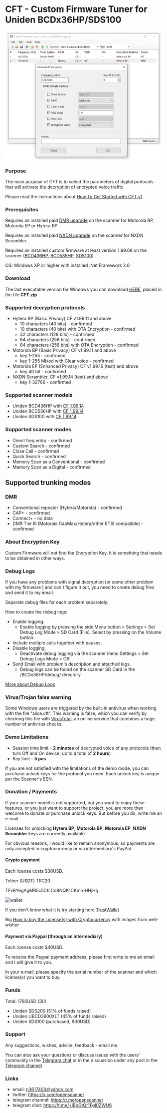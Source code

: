 # CFT - Custom Firmware Tuner for Uniden BCDx36HP/SDS100

![screenshot](img/image.png)

### Purpose

The main purpose of CFT is to select the parameters of digital protocols that will activate the decryption of encrypted voice traffic. 

Please read the instructions about [How To Get Started with CFT v1](HOWTO.md).

### Prerequisites

Requires an installed paid [DMR upgrade](https://info.uniden.com/twiki/bin/view/UnidenMan4/DigitalMobileRadioUpgrade) on the scanner for Motorola BP, Motorola EP or Hytera BP.

Requires an installed paid [NXDN upgrade](https://info.uniden.com/twiki/bin/view/UnidenMan4/DigitalMobileRadioUpgrade) on the scanner for NXDN Scrambler.

Requires an installed custom firmware at least version 1.99.08 on the scanner ([BCD436HP](https://github.com/x27/openscanner/tree/main/uniden/bcd436hp/fw/mod), [BCD536HP](https://github.com/x27/openscanner/tree/main/uniden/bcd536hp/fw/mod), [SDS100](https://github.com/x27/openscanner/tree/main/uniden/sds100/fw/mod)).

OS: Windows XP or higher with installed .Net Framework 2.0

### Download 

The last executable version for Windows you can download [HERE](https://github.com/x27/CFT/releases/latest), placed in the file **CFT.zip**

### Supported decryption protocols

* Hytera BP (Basic Privacy) CF v1.99.11 and above
    * 10 characters (40 bits) - confirmed
    * 10 characters (40 bits) with OTA Encryption - confirmed
    * 32 characters (128 bits) - confirmed
    * 64 characters (256 bits) - confirmed
    * 64 characters (256 bits) with OTA Encryption - confirmed
* Motorola BP (Basic Privacy) CF v1.99.11 and above
   * key 1-255 - confirmed
   * key 1-255 Mixed with Clear voice - confirmed
* Motorola EP (Enhanced Privacy) CF v1.99.16 (test) and above
   * key 40 bit - confirmed
* NXDN Scrambler, CF v1.99.14 (test) and above
   * key 1-32766 - confirmed

### Supported scanner models

* Uniden BCD436HP with [CF 1.99.14](https://github.com/x27/openscanner/releases/tag/BCD436HP_1.99.14)
* Uniden BCD536HP with [CF 1.99.14](https://github.com/x27/openscanner/releases/tag/BCD536HP_1.99.14)
* Uniden SDS100 with [CF 1.99.14](https://github.com/x27/openscanner/releases/tag/SDS100_1.99.14)

### Supported scanner modes

* Direct freq entry - confirmed
* Custom Search - confirmed
* Close Call - confirmed
* Quick Search - confirmed
* Memory Scan as a Conventional - confirmed
* Memory Scan as a Digital - confirmed

## Supported trunking modes

### DMR

* Conventional repeater (Hytera/Motorola) - confirmed
* CAP+ - confirmed
* Connect+ - no data
* DMR Tier III (Motorola CapMax/Hytera/other ETSI compatible) - confirmed

### About Encryption Key

Custom Firmware will not find the Encryption Key. It is something that needs to be obtained in other ways.

### Debug Logs

If you have any problems with signal decryption (or some other problem with my firmware ) and can't figure it out, you need to create debug files and send it to my email.

Separate debug files for each problem separately.

How to create the debug logs:
* Enable logging.
   - Enable logging by pressing the side Menu button > Settings > Set Debug Log Mode > SD Card (File). Select by pressing on the Volume button.
* Include multiple calls together with pauses.
* Disable logging.
   - Deactivate debug logging via the scanner menu Settings > Set Debug Logs Mode > Off. 
* Send Email with problem's description and attached logs.
   - Debug logs can be found on the scanner SD Card in the /BCDx36HP/debug/ directory. 

[More about Debug Logs](DEBUG.md)

### Virus/Trojan false warning

Some Windows users are triggered by the built-in antivirus when working with the file "alice.cft". This warning is false, which you can verify by checking this file with [VirusTotal](https://www.virustotal.com/gui/home/upload), an online service that combines a huge number of antivirus checks.

### Demo Limitations

* Session time limit - **2 minutes** of decrypted voice of any protocols (then turn Off and On device, up to a total of **2 hours**)
* Key limit - **5 pcs**

If you are not satisfied with the limitations of the demo mode, you can purchase unlock keys for the protocol you need. Each unlock key is unique per the Scanner's ESN.

### Donation / Payments

If your scanner model is not supported, but you want to enjoy these features, or you just want to support the project, you are more than welcome to donate or purchase unlock keys.
But before you do, write me an e-mail.

Licenses for unlocking **Hytera BP**, **Motorola BP**, **Motorola EP**, **NXDN Scrambler** keys are currently available. 

For obvious reasons, I would like to remain anonymous, so payments are only accepted in cryptocurrency or via intermediary's PayPal

#### Crypto payment

Each license costs $30USD. 

Tether (USDT) TRC20

TFvBYegAgMR5c5CtLCd8NQK1CKmroHHjHq

![wallet](img/wallet.png)

If you don't know what it is try starting here [TrustWallet](https://trustwallet.com/)

Big [How to buy the License(s) with Cryptocurrency](HOWTOCRYPTO.md) with images from well-wisher

#### Payment via Paypal (through an intermediary)

Each license costs $40USD.

To receive the Paypal payment address, please first write to me an email and I will give it to you.

In your e-mail, please specify the serial number of the scanner and which license(s) you want to buy.

### Funds

Total: 1785USD (30)
* Uniden SDS200 (51% of funds raised)
* Uniden UBCD3600XLT (45% of funds raised)
* Uniden SDS100 (purchased, 900USD)

### Support

Any suggestions, wishes, advice, feedback - email me.

You can also ask your questions or discuss issues with the users' community in the [Telegram chat](https://t.me/+lBpGtQr1FgI0ZWU6) or in the discussion under any post in the [Telegram channel](https://t.me/openscanner)

### Links

* email: n3617400@yahoo.com
* twitter: https://x.com/openscanner
* telegram channel: https://t.me/openscanner
* telegram chat: https://t.me/+lBpGtQr1FgI0ZWU6

